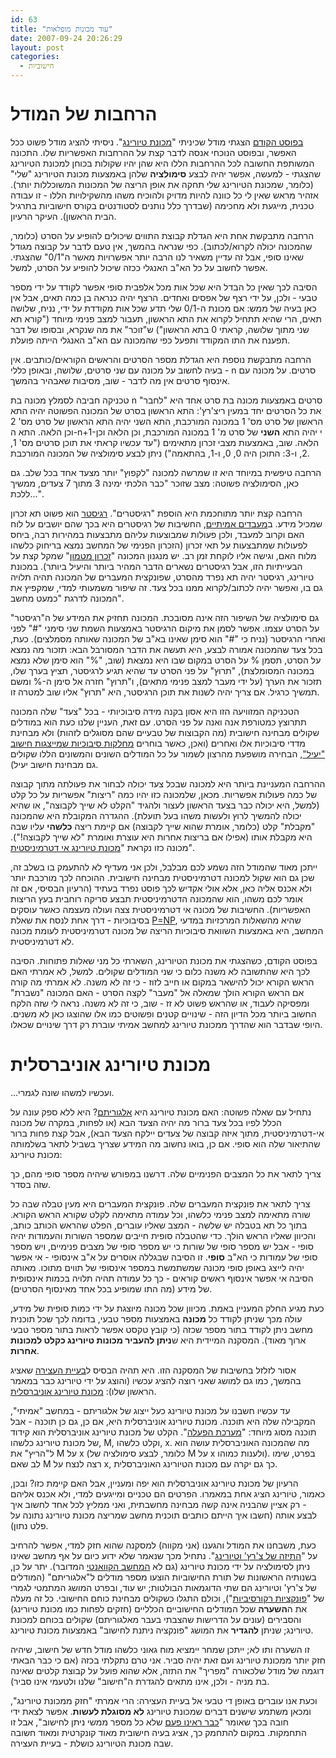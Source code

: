 ```yaml
---
id: 63
title: "עוד מכונות מופלאות"
date: 2007-09-24 20:26:29
layout: post
categories: 
  - חישוביות
---
```

<h1><span style="font-family: arial, helvetica, sans-serif;">הרחבות של המודל</span></h1>
<a href="http://www.gadial.net/?p=62">בפוסט הקודם</a> הצגתי מודל שכיניתי "<a href="http://he.wikipedia.org/wiki/%D7%9E%D7%9B%D7%95%D7%A0%D7%AA_%D7%98%D7%99%D7%95%D7%A8%D7%99%D7%A0%D7%92">מכונת טיורינג</a>". ניסיתי להציג מודל פשוט ככל האפשר, ובפוסט הנוכחי אנסה לדבר קצת על ההרחבות האפשריות שלו. התכונה המשותפת החשובה לכל ההרחבות הללו היא שהן יהיו שקולות בכוחן למכונת הטיורינג שהצגתי - למעשה, אפשר יהיה לבצע <strong>סימולציה</strong> שלהן באמצעות מכונת הטיורינג "שלי" (כלומר, שמכונת הטיורינג שלי תחקה את אופן הריצה של המכונות המשוכללות יותר). אזהיר מראש שאין לי כל כוונה להיות מדויק ולהוכיח משהו מהשקילויות הללו - זו עבודה טכנית, מייגעת ולא מחכימה (שבדרך כלל נותנים לסטודנטים בקורס חישוביות בתרגיל הבית הראשון). העיקר הרעיון.

הרחבה מתבקשת אחת היא הגדלת קבוצת התווים שיכולים להופיע על הסרט (כלומר, שהמכונה יכולה לקרוא/לכתוב). כפי שנראה בהמשך, אין טעם לדבר על קבוצה מגודל שאינו סופי, אבל זה עדיין משאיר לנו הרבה יותר אפשרויות מאשר ה"0/1" שהצגתי. אפשר לחשוב על כל הא"ב האנגלי ככזה שיכול להופיע על הסרט, למשל.

הסיבה לכך שאין כל הבדל היא שכל אות מכל אלפבית סופי אפשר לקודד על ידי מספר טבעי - ולכן, על ידי רצף של אפסים ואחדים. הרצף יהיה כנראה בן כמה תאים, אבל אין כאן בעיה של ממש: אם מכונת ה-0/1 שלי תדע שכל אות מקודדת על ידי, נניח, שלושה תאים, הרי שהיא תתחיל לקרוא את התא הראשון, תעבור למצב פנימי מיוחד ("קורא תא שני מתוך שלושה, קראתי 0 בתא הראשון") ש"זוכר" את מה שנקרא, ובסופו של דבר תפענח את התו המקודד ותפעל כפי שהמכונה עם הא"ב האנגלי הייתה פועלת.

הרחבה מתבקשת נוספת היא הגדלת מספר הסרטים והראשים הקוראים/כותבים. אין בעיה לחשוב על מכונה עם שני סרטים, שלושה, ובאופן כללי - n סרטים. על מכונה עם אינסוף סרטים אין מה לדבר - שוב, מסיבות שאבהיר בהמשך.

טכניקה חביבה לסמלץ מכונה בת n סרטים באמצעות מכונה בת סרט אחד היא "לחבר" את כל הסרטים יחד במעין ריצ'רץ': התא הראשון בסרט של המכונה הפשוטה יהיה התא הראשון של סרט מס' 1 במכונה המורכבת, התא השני יהיה התא הראשון של סרט מס' 2 וכן הלאה. התא ה-n+1-י יהיה התא <strong>השני</strong> של סרט מ' 1 במכונה המורכבת, וכן הלאה וכן הלאה. שוב, באמצעות מצבי זכרון מתאימים ("עד עכשיו קראתי את תוכן סרטים מס' 1, 2, ו-3: התוכן היה 0, 0, ו-1, בהתאמה") ניתן לבצע סימולציה של המכונה המורכבת.

הרחבה טיפשית במיוחד היא זו שמרשה למכונה "לקפוץ" יותר מצעד אחד בכל שלב. גם כאן, הסימולציה פשוטה: מצב שזוכר "כבר הלכתי ימינה 3 מתוך 7 צעדים, ממשיך ללכת...".

הרחבה קצת יותר מתוחכמת היא הוספת "רגיסטרים". <a href="http://he.wikipedia.org/wiki/%D7%90%D7%95%D7%92%D7%A8_%28%D7%9E%D7%97%D7%A9%D7%91%D7%99%D7%9D%29">רגיסטר</a> הוא פשוט תא זכרון שמכיל מידע. ב<a href="http://en.wikipedia.org/wiki/PDP-11">מעבדים אמיתיים</a>, החשיבות של רגיסטרים היא בכך שהם יושבים על לוח האם וקרוב למעבד, ולכן פעולות שמבוצעות עליהם מתבצעות במהירות רבה, ביחס לפעולות שמתבצעות על תאי זכרון (הזכרון הפנימי של המחשב נמצא בריחוק כלשהו מלוח האם, וגישה אליו לוקחת זמן רב. יש מנגנון המכונה "<a href="http://he.wikipedia.org/wiki/%D7%96%D7%99%D7%9B%D7%A8%D7%95%D7%9F_%D7%9E%D7%98%D7%9E%D7%95%D7%9F">זכרון מטמון</a>" שמקל קצת על הבעייתיות הזו, אבל רגיסטרים נשארים הדבר המהיר ביותר והיעיל ביותר). במכונת טיורינג, רגיסטר יהיה תא נפרד מהסרט, שפונקצית המעברים של המכונה תהיה תלויה גם בו, ואפשר יהיה לכתוב/לקרוא ממנו בכל צעד. זה שיפור משמעותי למדי, שמקפיץ את המכונה לדרגת "כמעט מחשב".

גם סימולציה של השיפור הזה אינה מסובכת. המכונה תחזיק את המידע של ה"רגיסטר" על הסרט עצמו. אפשר לסמן את מיקום הרגיסטר באמצעות השמת שני סימני "#" לפני ואחרי הרגיסטר (נניח כי "#" הוא סימן שאינו בא"ב של המכונה שאותה מסמלצים). כעת, בכל צעד שהמכונה אמורה לבצע, היא תעשה את הדבר המסורבל הבא: תזכור מה נמצא על הסרט, תסמן % על הסרט במקום שבו היא נמצאת (שוב, "%" הוא סימן שלא נמצא במכונה המסומלצת), "תרוץ" על פני הסרט עד שהיא תגיע לרגיסטר, תציץ בערך שלו, תזכור את הערך (על ידי מעבר למצב פנימי מתאים), ו"תרוץ" חזרה אל סימן ה-% ומשם תמשיך כרגיל. אם צריך יהיה לשנות את תוכן הרגיסטר, היא "תרוץ" אליו שוב למטרה זו.

הטכניקה המזוויעה הזו היא אסון בקנה מידה סיבוכיותי - בכל "צעד" שלה המכונה תתרוצץ כמטורפת אנה ואנה על פני הסרט. עם זאת, העניין שלנו כעת הוא במודלים שקולים מבחינה חישובית (מה הקבוצות של טבעיים שהם מסוגלים לזהות) ולא מבחינת מדדי סיבוכיות אלו ואחרים (ואכן, כאשר בוחרים <a href="http://he.wikipedia.org/wiki/P_%28%D7%9E%D7%93%D7%A2%D7%99_%D7%94%D7%9E%D7%97%D7%A9%D7%91%29">מחלקות סיבוכיות שמייצגות חישוב "יעיל"</a>, הבחירה מושפעת מהרצון לשמור על כל המודלים השונים והמשונים הללו שקולים גם מבחינת חישוב יעיל).

ההרחבה המעניינת ביותר היא למכונה שבכל צעד יכולה לבחור את פעולתה מתוך קבוצה של כמה פעולות אפשריות. מכאן, שלמכונה כזו יהיו כמה "ריצות" אפשריות על כל קלט (למשל, היא יכולה כבר בצעד הראשון לעצור ולהגיד "הקלט לא שייך לקבוצה", או שהיא יכולה להמשיך לרוץ ולעשות משהו בעל תועלת). ההגדרה המקובלת היא שהמכונה "מקבלת" קלט (כלומר, אומרת שהוא שייך לקבוצה) אם קיימת ריצה <strong>כלשהי</strong> עליו שבה היא מקבלת אותו (אפילו אם בריצות אחרות היא עוצרת ואומרת "לא שייך לקבוצה!"). מכונה כזו נקראת "<a href="http://en.wikipedia.org/wiki/Non-deterministic_Turing_machine">מכונת טיורינג אי דטרמיניסטית</a>".

ייתכן מאוד שהמודל הזה נשמע לכם מבלבל, ולכן אני מעדיף לא להתעמק בו בשלב זה, שכן גם הוא שקול למכונה דטרמיניסטית מבחינה חישובית. ההוכחה לכך מורכבת יותר ולא אכנס אליה כאן, אלא אולי אקדיש לכך פוסט נפרד בעתיד (הרעיון הבסיסי, אם זה אומר לכם משהו, הוא שהמכונה הדטרמיניסטית תבצע סריקה רוחבית בעץ הריצות האפשריות). החשיבות של מכונה אי דטרמיניסטית צצה ועולה מעצמה כאשר עוסקים בסיבוכיות - דרך אחת לנסח את שאלת <a href="http://he.wikipedia.org/wiki/P%3DNP">P=NP</a>, שהיא מהשאלות המרכזיות במדעי המחשב, היא באמצעות השוואת סיבוכיות הריצה של מכונה דטרמיניסטית לעומת מכונה לא דטרמיניסטית.

בפוסט הקודם, כשהצגתי את מכונת הטיורינג, השארתי כל מני שאלות פתוחות. הסיבה לכך היא שהתשובה לא משנה כלום כי שני המודלים שקולים. למשל, לא אמרתי האם הראש הקורא יכול להישאר במקום או חייב לזוז - כי זה לא משנה. לא אמרתי מה קורה אם הראש הקורא הולך שמאלה אל "מעבר" לקצה הסרט - האם המכונה "נשברת" ומפסיקה לעבוד, או שהראש פשוט לא זז - שוב, כי זה לא משנה. נראה לי שזה הלקח החשוב ביותר מכל הדיון הזה - שינויים קטנים ופשוטים כמו אלו שהוצגו כאן לא משנים. היופי שבדבר הוא שהדרך ממכונת טיורינג למחשב אמיתי עוברת רק דרך שינויים שכאלו.
<h1>מכונת טיורינג אוניברסלית</h1>
...ועכשיו למשהו שונה לגמרי.

נתחיל עם שאלה פשוטה: האם מכונת טיורינג היא <a href="http://he.wikipedia.org/wiki/%D7%90%D7%9C%D7%92%D7%95%D7%A8%D7%99%D7%AA%D7%9D">אלגוריתם</a>? היא ללא ספק עונה על הכלל לפיו בכל צעד ברור מה יהיה הצעד הבא (או לפחות, במקרה של מכונה אי-דטרמיניסטית, מתוך איזה קבוצה של צעדים יילקח הצעד הבא), אבל קצת פחות ברור שהתיאור שלה הוא סופי. אם כן, בואו נחשוב מה המידע שצריך בשביל לתאר בשלמותה מכונת טיורינג:

צריך לתאר את כל המצבים הפנימיים שלה. דרשנו במפורש שיהיה מספר סופי מהם, כך שזה בסדר.

צריך לתאר את פונקצית המעברים שלה. פונקצית המעברים היא מעין טבלה שבה כל שורה מתאימה למצב פנימי כלשהו, וכל עמודה מתאימה לקלט שקורא הראש הקורא. בתוך כל תא בטבלה יש שלשה - המצב שאליו עוברים, הפלט שהראש הכותב כותב, והכיוון שאליו הראש הולך. כדי שהטבלה סופית חייבים שמספר השורות והעמודות יהיה סופי - אבל יש מספר סופי של שורות כי יש מספר סופי של מצבים פנימיים, ויש מספר סופי של עמודות כי הא"ב <strong>סופי</strong>. זו הסיבה שבגללה אוסרים על א"ב אינסופי - אי אפשר יהיה לייצג באופן סופי מכונה שמשתמשת במספר אינסופי של תווים מתוכו. מאותה הסיבה אי אפשר אינסוף ראשים קוראים - כך כל עמודה תהיה תלויה בכמות אינסופית של מידע (מה התו שמופיע בכל אחד מאינסוף הסרטים).

כעת מגיע החלק המעניין באמת. מכיוון שכל מכונה מיוצגת על ידי כמות סופית של מידע, עולה מכך שניתן לקודד כל <strong>מכונה</strong> באמצעות מספר טבעי, בדומה לכך שכל תוכנית מחשב ניתן לקודד בתור מספר שכזה (כי קובץ טקסט אפשר לראות בתור מספר טבעי ארוך מאוד). המסקנה המיידית היא ש<strong>ניתן להעביר מכונות טיורינג כקלט למכונות אחרות</strong>.

אסור לזלזל בחשיבות של המסקנה הזו. היא תהיה הבסיס ל<a href="http://he.wikipedia.org/wiki/%D7%91%D7%A2%D7%99%D7%99%D7%AA_%D7%94%D7%A2%D7%A6%D7%99%D7%A8%D7%94">בעיית העצירה</a> שאציג בהמשך, כמו גם למושג שאני רוצה להציג עכשיו (והוצג על ידי טיורינג כבר במאמר הראשון שלו): <a href="http://en.wikipedia.org/wiki/Universal_Turing_machine">מכונת טיורינג אוניברסלית</a>.

עד עכשיו חשבנו על מכונת טיורינג כעל ייצוג של אלגוריתם - במחשב "אמיתי", המקבילה שלה היא תוכנה. מכונת טיורינג אוניברסלית היא, אם כן, גם כן תוכנה - אבל תוכנה מסוג מיוחד: "<a href="http://he.wikipedia.org/wiki/%D7%9E%D7%A2%D7%A8%D7%9B%D7%AA_%D7%94%D7%A4%D7%A2%D7%9C%D7%94">מערכת הפעלה</a>". הקלט של מכונת טיורינג אוניברסלית הוא קידוד של מכונת טיורינג כלשהו, M, וקלט כלשהו, x. מה שהמכונה האוניברסלית עושה הוא ל"הריץ" את M על x (כלומר, לבצע סימולציה של M על x ולענות כמוהו). בפרט, שימו לב שאם M רצה לנצח על x, כך גם יקרה עם מכונת הטיורינג האוניברסלית.

הרעיון של מכונת טיורינג אוניברסלית הוא יפה ומעניין, אבל האם קיימת כזו? ובכן, כאמור, טיורינג הציג אחת במאמרו. הפרטים הם טכניים ומייגעים למדי, ולא אכנס אליהם - רק אציין שהבניה אינה קשה מבחינה מחשבתית, ואני ממליץ לכל אחד לחשוב איך לבצע אותה (חשבו איך הייתם כותבים תוכנית מחשב שמריצה מכונת טיורינג נתונה על פלט נתון).

כעת, משבחנו את המודל והגענו (אני מקווה) למסקנה שהוא חזק למדי, אפשר להרחיב על "<a href="http://he.wikipedia.org/wiki/%D7%AA%D7%96%D7%AA_%D7%A6'%D7%A8%D7%A5'-%D7%98%D7%99%D7%95%D7%A8%D7%99%D7%A0%D7%92">התיזה של צ'רץ' וטיורינג</a>". נתחיל מכך שנאמר שלא ידוע כיום על אף מחשב שאינו ניתן לסימולציה על ידי מכונת טיורינג (גם לא <a href="http://en.wikipedia.org/wiki/Quantum_computer">המחשב הקוואנטי</a> המדובר). יתר על כן, בשנותיה הראשונות של תורת החישוביות הוצעו מספר מודלים ל"אלגוריתם" (המודלים של צ'רץ' וטיורינג הם שתי הדוגמאות הבולטות; יש עוד, ובפרט המושג המתמטי לגמרי של "<a href="http://he.wikipedia.org/wiki/%D7%A4%D7%95%D7%A0%D7%A7%D7%A6%D7%99%D7%94_%D7%A8%D7%A7%D7%95%D7%A8%D7%A1%D7%99%D7%91%D7%99%D7%AA">פונקציות רקורסיביות</a>"), וכולם התגלו כשקולים מבחינת כוחם החישובי. כל זה מעלה את ה<strong>השערה</strong> שכל המודלים החישוביים הכלליים (חזקים לפחות כמו מכונת טיורינג) והסבירים (עונים על הדרישות שהצבתי בעבר מאלגוריתם) שקולים בכוחם למכונת טיורינג; שניתן <strong>להגדיר</strong> את המושג "פונקציה ניתנת לחישוב" באמצעות מכונת טיורינג.

זו השערה ותו לא; ייתכן שמחר יימציא מוח גאוני כלשהו מודל חדש של חישוב, שיהיה חזק יותר ממכונת טיורינג ועם זאת יהיה סביר. אני טרם נתקלתי בכזה (אם כי כבר הבאתי דוגמה של מודל שלכאורה "מפריך" את התזה, אלא שהוא פועל על קבוצת קלטים שאינה בת מניה - ולכן, אינו מתאים להגדרת ה"חישוב" שלנו ולטעמי אינו סביר).

וכעת אנו עוברים באופן די טבעי אל בעיית העצירה: הרי אמרתי "חזק ממכונת טיורינג", ומכאן משתמע שישנים דברים שמכונת טיורינג <strong>לא מסוגלת לעשות</strong>. אפשר לצאת ידי חובה בכך שאומר "<a href="http://www.gadial.net/?p=52">כבר ראינו פעם</a> שלא כל מספר ממשי ניתן לחישוב", אבל זו התחמקות. במקום להתחמק כך, אציג בעיה חישובית מאוד קונקרטית ומאוד חשובה שבה מכונת הטיורינג כושלת - בעיית העצירה.

